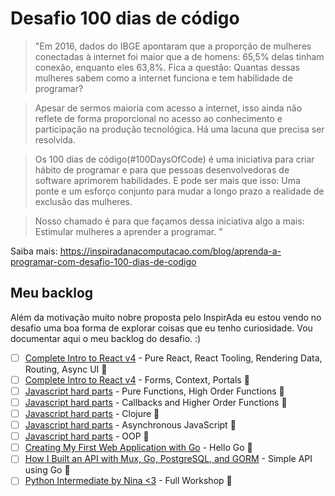 # Desafio 100 dias de código

> "Em 2016, dados do IBGE apontaram que a proporção de mulheres conectadas à internet foi maior que a de homens: 65,5% delas tinham conexão, enquanto eles 63,8%. Fica a questão: Quantas dessas mulheres sabem como a internet funciona e tem habilidade de programar?

> Apesar de sermos maioria com acesso a internet, isso ainda não reflete de forma proporcional no acesso ao conhecimento e participação na produção tecnológica. Há uma lacuna que precisa ser resolvida.

> Os 100 dias de código(#100DaysOfCode) é uma iniciativa para criar hábito de programar e para que pessoas desenvolvedoras de software aprimorem habilidades. E pode ser mais que isso: Uma ponte e um esforço conjunto para mudar a longo prazo a realidade de exclusão das mulheres.

> Nosso chamado é para que façamos dessa iniciativa algo a mais: Estimular mulheres a aprender a programar. "

Saiba mais:
https://inspiradanacomputacao.com/blog/aprenda-a-programar-com-desafio-100-dias-de-codigo

## Meu backlog

Além da motivação muito nobre proposta pelo InspirAda eu estou vendo no desafio uma boa forma de explorar coisas que eu tenho curiosidade. Vou documentar aqui o meu backlog do desafio. :)

- [ ] [Complete Intro to React v4](https://frontendmasters.com/courses/complete-react-v4/) - Pure React, React Tooling, Rendering Data, Routing, Async UI :movie_camera:
- [ ] [Complete Intro to React v4](https://frontendmasters.com/courses/complete-react-v4/) - Forms, Context, Portals :movie_camera:
- [ ] [Javascript hard parts](https://frontendmasters.com/courses/javascript-hard-parts/) - Pure Functions, High Order Functions :movie_camera:
- [ ] [Javascript hard parts](https://frontendmasters.com/courses/javascript-hard-parts/) - Callbacks and Higher Order Functions :movie_camera:
- [ ] [Javascript hard parts](https://frontendmasters.com/courses/javascript-hard-parts/) - Clojure :movie_camera:
- [ ] [Javascript hard parts](https://frontendmasters.com/courses/javascript-hard-parts/) - Asynchronous JavaScript :movie_camera:
- [ ] [Javascript hard parts](https://frontendmasters.com/courses/javascript-hard-parts/) - OOP :movie_camera:
- [ ] [Creating My First Web Application with Go](http://rosalita.github.io/building-a-web-app-with-go/) - Hello Go :orange_book:
- [ ] [How I Built an API with Mux, Go, PostgreSQL, and GORM](https://dev.to/aspittel/how-i-built-an-api-with-mux-go-postgresql-and-gorm-5ah8) - Simple API using Go :orange_book:
- [ ] [Python Intermediate by Nina <3](https://frontendmasters.com/courses/intermediate-python/) - Full Workshop :movie_camera:
